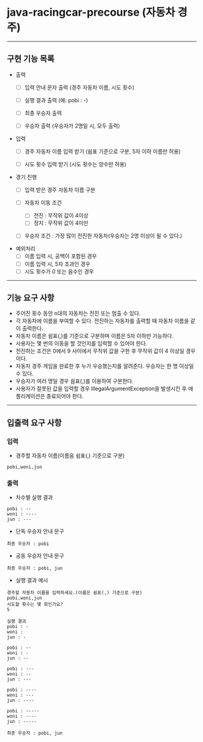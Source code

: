# java-racingcar-precourse (자동차 경주)


---
## 구현 기능 목록
- 출력
  - [ ] 입력 안내 문자 출력 (경주 자동차 이름, 시도 횟수)
  - [ ] 실행 결과 출력 (예: pobi : -)
  - [ ] 최종 우승자 출력
  - [ ] 우승자 출력 (우승자가 2명일 시, 모두 출력)
 

- 입력
  - [ ] 경주 자동차 이름 입력 받기 (쉼표 기준으로 구분, 5자 이하 이름만 허용)
  - [ ] 시도 횟수 입력 받기 (시도 횟수는 양수만 허용)
  

- 경기 진행
  - [ ] 입력 받은 경주 자동차 이름 구분
  - [ ] 자동차 이동 조건
    - [ ] 전진 : 무작위 값이 4이상
    - [ ] 정지 : 무작위 값이 4미만
  - [ ] 우승자 조건 : 가장 많이 전진한 자동차(우승자는 2명 이상이 될 수 있다.)


- 예외처리
  - [ ] 이름 입력 시, 공백이 포함된 경우
  - [ ] 이름 입력 시, 5자 초과인 경우
  - [ ] 시도 횟수가 0 또는 음수인 경우

---
## 기능 요구 사항
- 주어진 횟수 동안 n대의 자동차는 전진 또는 멈출 수 있다.
- 각 자동차에 이름을 부여할 수 있다. 전진하는 자동차를 출력할 때 자동차 이름을 같이 출력한다.
- 자동차 이름은 쉼표(,)를 기준으로 구분하며 이름은 5자 이하만 가능하다.
- 사용자는 몇 번의 이동을 할 것인지를 입력할 수 있어야 한다.
- 전진하는 조건은 0에서 9 사이에서 무작위 값을 구한 후 무작위 값이 4 이상일 경우이다.
- 자동차 경주 게임을 완료한 후 누가 우승했는지를 알려준다. 우승자는 한 명 이상일 수 있다.
- 우승자가 여러 명일 경우 쉼표(,)를 이용하여 구분한다.
- 사용자가 잘못된 값을 입력할 경우 IllegalArgumentException을 발생시킨 후 애플리케이션은 종료되어야 한다.

---
## 입출력 요구 사항
### 입력
- 경주할 자동차 이름(이름음 쉼표(,) 기준으로 구분)
```
pobi,woni,jun
```

### 출력
- 차수별 실행 결과
```
pobi : --
woni : ----
jun : ---
```
- 단독 우승자 안내 문구
```
최종 우승자 : pobi
```
- 공동 우승자 안내 문구
```
최종 우승자 : pobi, jun
```
- 실행 결과 예시
```
경주할 자동차 이름을 입력하세요.(이름은 쉼표(,) 기준으로 구분)
pobi,woni,jun
시도할 횟수는 몇 회인가요?
5

실행 결과
pobi : -
woni : 
jun : -

pobi : --
woni : -
jun : --

pobi : ---
woni : --
jun : ---

pobi : ----
woni : ---
jun : ----

pobi : -----
woni : ----
jun : -----

최종 우승자 : pobi, jun
```